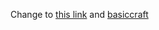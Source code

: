Change to [this link](https://github.com/misilelab/h3) and [basiccraft](https://github.com/misilelab/additiveplus)
